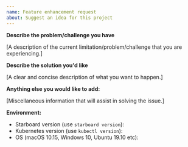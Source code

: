 ```yaml
---
name: Feature enhancement request
about: Suggest an idea for this project
---
```


**Describe the problem/challenge you have**

[A description of the current limitation/problem/challenge that you are experiencing.]

**Describe the solution you'd like**

[A clear and concise description of what you want to happen.]

**Anything else you would like to add:**

[Miscellaneous information that will assist in solving the issue.]

**Environment:**

- Starboard version (use `starboard version`):
- Kubernetes version (use `kubectl version`):
- OS (macOS 10.15, Windows 10, Ubuntu 19.10 etc):
